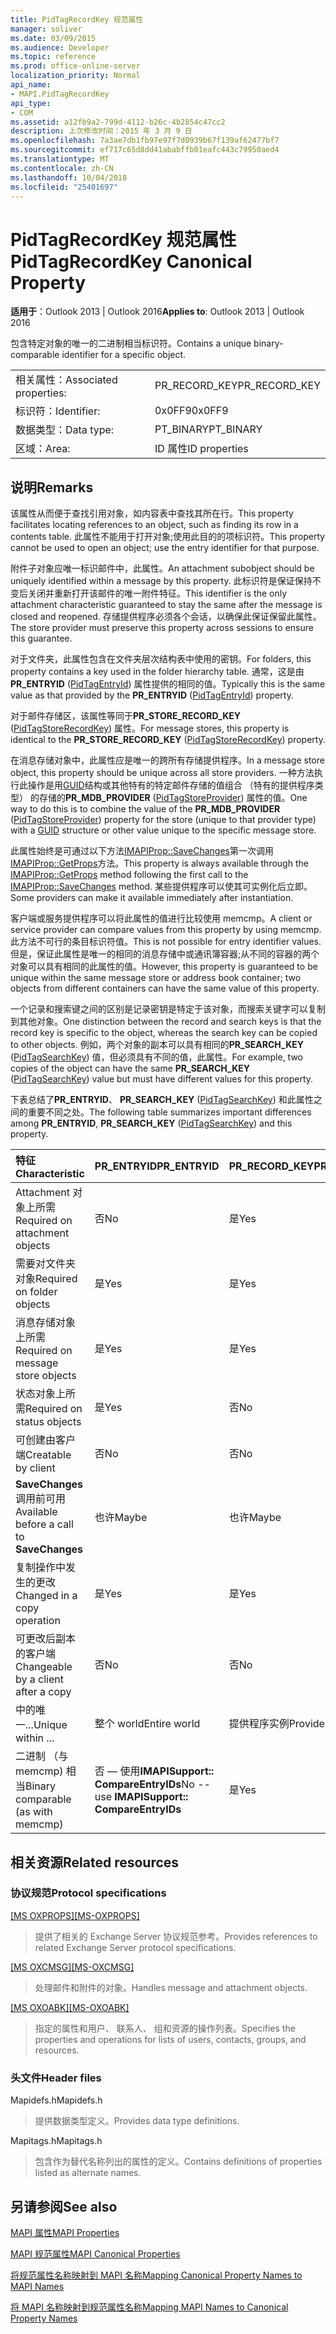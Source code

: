 ```yaml
---
title: PidTagRecordKey 规范属性
manager: soliver
ms.date: 03/09/2015
ms.audience: Developer
ms.topic: reference
ms.prod: office-online-server
localization_priority: Normal
api_name:
- MAPI.PidTagRecordKey
api_type:
- COM
ms.assetid: a12fb9a2-799d-4112-b26c-4b2854c47cc2
description: 上次修改时间：2015 年 3 月 9 日
ms.openlocfilehash: 7a3ae7db1fb97e97f7d0939b67f139af62477bf7
ms.sourcegitcommit: ef717c65d8dd41ababffb01eafc443c79950aed4
ms.translationtype: MT
ms.contentlocale: zh-CN
ms.lasthandoff: 10/04/2018
ms.locfileid: "25401697"
---
```

# <a name="pidtagrecordkey-canonical-property"></a><span data-ttu-id="55ba3-103">PidTagRecordKey 规范属性</span><span class="sxs-lookup"><span data-stu-id="55ba3-103">PidTagRecordKey Canonical Property</span></span>

  
  
<span data-ttu-id="55ba3-104">**适用于**：Outlook 2013 | Outlook 2016</span><span class="sxs-lookup"><span data-stu-id="55ba3-104">**Applies to**: Outlook 2013 | Outlook 2016</span></span> 
  
<span data-ttu-id="55ba3-105">包含特定对象的唯一的二进制相当标识符。</span><span class="sxs-lookup"><span data-stu-id="55ba3-105">Contains a unique binary-comparable identifier for a specific object.</span></span>
  
|||
|:-----|:-----|
|<span data-ttu-id="55ba3-106">相关属性：</span><span class="sxs-lookup"><span data-stu-id="55ba3-106">Associated properties:</span></span>  <br/> |<span data-ttu-id="55ba3-107">PR_RECORD_KEY</span><span class="sxs-lookup"><span data-stu-id="55ba3-107">PR_RECORD_KEY</span></span>  <br/> |
|<span data-ttu-id="55ba3-108">标识符：</span><span class="sxs-lookup"><span data-stu-id="55ba3-108">Identifier:</span></span>  <br/> |<span data-ttu-id="55ba3-109">0x0FF9</span><span class="sxs-lookup"><span data-stu-id="55ba3-109">0x0FF9</span></span>  <br/> |
|<span data-ttu-id="55ba3-110">数据类型：</span><span class="sxs-lookup"><span data-stu-id="55ba3-110">Data type:</span></span>  <br/> |<span data-ttu-id="55ba3-111">PT_BINARY</span><span class="sxs-lookup"><span data-stu-id="55ba3-111">PT_BINARY</span></span>  <br/> |
|<span data-ttu-id="55ba3-112">区域：</span><span class="sxs-lookup"><span data-stu-id="55ba3-112">Area:</span></span>  <br/> |<span data-ttu-id="55ba3-113">ID 属性</span><span class="sxs-lookup"><span data-stu-id="55ba3-113">ID properties</span></span>  <br/> |
   
## <a name="remarks"></a><span data-ttu-id="55ba3-114">说明</span><span class="sxs-lookup"><span data-stu-id="55ba3-114">Remarks</span></span>

<span data-ttu-id="55ba3-115">该属性从而便于查找引用对象，如内容表中查找其所在行。</span><span class="sxs-lookup"><span data-stu-id="55ba3-115">This property facilitates locating references to an object, such as finding its row in a contents table.</span></span> <span data-ttu-id="55ba3-116">此属性不能用于打开对象;使用此目的的项标识符。</span><span class="sxs-lookup"><span data-stu-id="55ba3-116">This property cannot be used to open an object; use the entry identifier for that purpose.</span></span>
  
<span data-ttu-id="55ba3-117">附件子对象应唯一标识邮件中，此属性。</span><span class="sxs-lookup"><span data-stu-id="55ba3-117">An attachment subobject should be uniquely identified within a message by this property.</span></span> <span data-ttu-id="55ba3-118">此标识符是保证保持不变后关闭并重新打开该邮件的唯一附件特征。</span><span class="sxs-lookup"><span data-stu-id="55ba3-118">This identifier is the only attachment characteristic guaranteed to stay the same after the message is closed and reopened.</span></span> <span data-ttu-id="55ba3-119">存储提供程序必须各个会话，以确保此保证保留此属性。</span><span class="sxs-lookup"><span data-stu-id="55ba3-119">The store provider must preserve this property across sessions to ensure this guarantee.</span></span>
  
<span data-ttu-id="55ba3-120">对于文件夹，此属性包含在文件夹层次结构表中使用的密钥。</span><span class="sxs-lookup"><span data-stu-id="55ba3-120">For folders, this property contains a key used in the folder hierarchy table.</span></span> <span data-ttu-id="55ba3-121">通常，这是由**PR_ENTRYID** ([PidTagEntryId](pidtagentryid-canonical-property.md)) 属性提供的相同的值。</span><span class="sxs-lookup"><span data-stu-id="55ba3-121">Typically this is the same value as that provided by the **PR_ENTRYID** ([PidTagEntryId](pidtagentryid-canonical-property.md)) property.</span></span>
  
<span data-ttu-id="55ba3-122">对于邮件存储区，该属性等同于**PR_STORE_RECORD_KEY** ([PidTagStoreRecordKey](pidtagstorerecordkey-canonical-property.md)) 属性。</span><span class="sxs-lookup"><span data-stu-id="55ba3-122">For message stores, this property is identical to the **PR_STORE_RECORD_KEY** ([PidTagStoreRecordKey](pidtagstorerecordkey-canonical-property.md)) property.</span></span>
  
<span data-ttu-id="55ba3-123">在消息存储对象中，此属性应是唯一的跨所有存储提供程序。</span><span class="sxs-lookup"><span data-stu-id="55ba3-123">In a message store object, this property should be unique across all store providers.</span></span> <span data-ttu-id="55ba3-124">一种方法执行此操作是用[GUID](guid.md)结构或其他特有的特定邮件存储的值组合 （特有的提供程序类型） 的存储的**PR_MDB_PROVIDER** ([PidTagStoreProvider](pidtagstoreprovider-canonical-property.md)) 属性的值。</span><span class="sxs-lookup"><span data-stu-id="55ba3-124">One way to do this is to combine the value of the **PR_MDB_PROVIDER** ([PidTagStoreProvider](pidtagstoreprovider-canonical-property.md)) property for the store (unique to that provider type) with a [GUID](guid.md) structure or other value unique to the specific message store.</span></span> 
  
<span data-ttu-id="55ba3-125">此属性始终是可通过以下方法[IMAPIProp::SaveChanges](imapiprop-savechanges.md)第一次调用[IMAPIProp::GetProps](imapiprop-getprops.md)方法。</span><span class="sxs-lookup"><span data-stu-id="55ba3-125">This property is always available through the [IMAPIProp::GetProps](imapiprop-getprops.md) method following the first call to the [IMAPIProp::SaveChanges](imapiprop-savechanges.md) method.</span></span> <span data-ttu-id="55ba3-126">某些提供程序可以使其可实例化后立即。</span><span class="sxs-lookup"><span data-stu-id="55ba3-126">Some providers can make it available immediately after instantiation.</span></span> 
  
<span data-ttu-id="55ba3-127">客户端或服务提供程序可以将此属性的值进行比较使用 memcmp。</span><span class="sxs-lookup"><span data-stu-id="55ba3-127">A client or service provider can compare values from this property by using memcmp.</span></span> <span data-ttu-id="55ba3-128">此方法不可行的条目标识符值。</span><span class="sxs-lookup"><span data-stu-id="55ba3-128">This is not possible for entry identifier values.</span></span> <span data-ttu-id="55ba3-129">但是，保证此属性是唯一的相同的消息存储中或通讯簿容器;从不同的容器的两个对象可以具有相同的此属性的值。</span><span class="sxs-lookup"><span data-stu-id="55ba3-129">However, this property is guaranteed to be unique within the same message store or address book container; two objects from different containers can have the same value of this property.</span></span>
  
<span data-ttu-id="55ba3-130">一个记录和搜索键之间的区别是记录密钥是特定于该对象，而搜索关键字可以复制到其他对象。</span><span class="sxs-lookup"><span data-stu-id="55ba3-130">One distinction between the record and search keys is that the record key is specific to the object, whereas the search key can be copied to other objects.</span></span> <span data-ttu-id="55ba3-131">例如，两个对象的副本可以具有相同的**PR_SEARCH_KEY** ([PidTagSearchKey](pidtagsearchkey-canonical-property.md)) 值，但必须具有不同的值，此属性。</span><span class="sxs-lookup"><span data-stu-id="55ba3-131">For example, two copies of the object can have the same **PR_SEARCH_KEY** ([PidTagSearchKey](pidtagsearchkey-canonical-property.md)) value but must have different values for this property.</span></span>
  
<span data-ttu-id="55ba3-132">下表总结了**PR_ENTRYID**、 **PR_SEARCH_KEY** ([PidTagSearchKey](pidtagsearchkey-canonical-property.md)) 和此属性之间的重要不同之处。</span><span class="sxs-lookup"><span data-stu-id="55ba3-132">The following table summarizes important differences among **PR_ENTRYID**, **PR_SEARCH_KEY** ([PidTagSearchKey](pidtagsearchkey-canonical-property.md)) and this property.</span></span> 
  
|<span data-ttu-id="55ba3-133">**特征**</span><span class="sxs-lookup"><span data-stu-id="55ba3-133">**Characteristic**</span></span>|<span data-ttu-id="55ba3-134">**PR_ENTRYID**</span><span class="sxs-lookup"><span data-stu-id="55ba3-134">**PR_ENTRYID**</span></span>|<span data-ttu-id="55ba3-135">**PR_RECORD_KEY**</span><span class="sxs-lookup"><span data-stu-id="55ba3-135">**PR_RECORD_KEY**</span></span>|<span data-ttu-id="55ba3-136">**PR_SEARCH_KEY**</span><span class="sxs-lookup"><span data-stu-id="55ba3-136">**PR_SEARCH_KEY**</span></span>|
|:-----|:-----|:-----|:-----|
|<span data-ttu-id="55ba3-137">Attachment 对象上所需</span><span class="sxs-lookup"><span data-stu-id="55ba3-137">Required on attachment objects</span></span>  <br/> |<span data-ttu-id="55ba3-138">否</span><span class="sxs-lookup"><span data-stu-id="55ba3-138">No</span></span>  <br/> |<span data-ttu-id="55ba3-139">是</span><span class="sxs-lookup"><span data-stu-id="55ba3-139">Yes</span></span>  <br/> |<span data-ttu-id="55ba3-140">否</span><span class="sxs-lookup"><span data-stu-id="55ba3-140">No</span></span>  <br/> |
|<span data-ttu-id="55ba3-141">需要对文件夹对象</span><span class="sxs-lookup"><span data-stu-id="55ba3-141">Required on folder objects</span></span>  <br/> |<span data-ttu-id="55ba3-142">是</span><span class="sxs-lookup"><span data-stu-id="55ba3-142">Yes</span></span>  <br/> |<span data-ttu-id="55ba3-143">是</span><span class="sxs-lookup"><span data-stu-id="55ba3-143">Yes</span></span>  <br/> |<span data-ttu-id="55ba3-144">否</span><span class="sxs-lookup"><span data-stu-id="55ba3-144">No</span></span>  <br/> |
|<span data-ttu-id="55ba3-145">消息存储对象上所需</span><span class="sxs-lookup"><span data-stu-id="55ba3-145">Required on message store objects</span></span>  <br/> |<span data-ttu-id="55ba3-146">是</span><span class="sxs-lookup"><span data-stu-id="55ba3-146">Yes</span></span>  <br/> |<span data-ttu-id="55ba3-147">是</span><span class="sxs-lookup"><span data-stu-id="55ba3-147">Yes</span></span>  <br/> |<span data-ttu-id="55ba3-148">否</span><span class="sxs-lookup"><span data-stu-id="55ba3-148">No</span></span>  <br/> |
|<span data-ttu-id="55ba3-149">状态对象上所需</span><span class="sxs-lookup"><span data-stu-id="55ba3-149">Required on status objects</span></span>  <br/> |<span data-ttu-id="55ba3-150">是</span><span class="sxs-lookup"><span data-stu-id="55ba3-150">Yes</span></span>  <br/> |<span data-ttu-id="55ba3-151">否</span><span class="sxs-lookup"><span data-stu-id="55ba3-151">No</span></span>  <br/> |<span data-ttu-id="55ba3-152">否</span><span class="sxs-lookup"><span data-stu-id="55ba3-152">No</span></span>  <br/> |
|<span data-ttu-id="55ba3-153">可创建由客户端</span><span class="sxs-lookup"><span data-stu-id="55ba3-153">Creatable by client</span></span>  <br/> |<span data-ttu-id="55ba3-154">否</span><span class="sxs-lookup"><span data-stu-id="55ba3-154">No</span></span>  <br/> |<span data-ttu-id="55ba3-155">否</span><span class="sxs-lookup"><span data-stu-id="55ba3-155">No</span></span>  <br/> |<span data-ttu-id="55ba3-156">是</span><span class="sxs-lookup"><span data-stu-id="55ba3-156">Yes</span></span>  <br/> |
|<span data-ttu-id="55ba3-157">**SaveChanges**调用前可用</span><span class="sxs-lookup"><span data-stu-id="55ba3-157">Available before a call to **SaveChanges**</span></span> <br/> |<span data-ttu-id="55ba3-158">也许</span><span class="sxs-lookup"><span data-stu-id="55ba3-158">Maybe</span></span>  <br/> |<span data-ttu-id="55ba3-159">也许</span><span class="sxs-lookup"><span data-stu-id="55ba3-159">Maybe</span></span>  <br/> |<span data-ttu-id="55ba3-160">邮件可能是其他人</span><span class="sxs-lookup"><span data-stu-id="55ba3-160">Messages Yes Others Maybe</span></span>  <br/> |
|<span data-ttu-id="55ba3-161">复制操作中发生的更改</span><span class="sxs-lookup"><span data-stu-id="55ba3-161">Changed in a copy operation</span></span>  <br/> |<span data-ttu-id="55ba3-162">是</span><span class="sxs-lookup"><span data-stu-id="55ba3-162">Yes</span></span>  <br/> |<span data-ttu-id="55ba3-163">是</span><span class="sxs-lookup"><span data-stu-id="55ba3-163">Yes</span></span>  <br/> |<span data-ttu-id="55ba3-164">否</span><span class="sxs-lookup"><span data-stu-id="55ba3-164">No</span></span>  <br/> |
|<span data-ttu-id="55ba3-165">可更改后副本的客户端</span><span class="sxs-lookup"><span data-stu-id="55ba3-165">Changeable by a client after a copy</span></span>  <br/> |<span data-ttu-id="55ba3-166">否</span><span class="sxs-lookup"><span data-stu-id="55ba3-166">No</span></span>  <br/> |<span data-ttu-id="55ba3-167">否</span><span class="sxs-lookup"><span data-stu-id="55ba3-167">No</span></span>  <br/> |<span data-ttu-id="55ba3-168">是</span><span class="sxs-lookup"><span data-stu-id="55ba3-168">Yes</span></span>  <br/> |
|<span data-ttu-id="55ba3-169">中的唯一...</span><span class="sxs-lookup"><span data-stu-id="55ba3-169">Unique within ...</span></span>  <br/> |<span data-ttu-id="55ba3-170">整个 world</span><span class="sxs-lookup"><span data-stu-id="55ba3-170">Entire world</span></span>  <br/> |<span data-ttu-id="55ba3-171">提供程序实例</span><span class="sxs-lookup"><span data-stu-id="55ba3-171">Provider instance</span></span>  <br/> |<span data-ttu-id="55ba3-172">整个 world</span><span class="sxs-lookup"><span data-stu-id="55ba3-172">Entire world</span></span>  <br/> |
|<span data-ttu-id="55ba3-173">二进制 （与 memcmp) 相当</span><span class="sxs-lookup"><span data-stu-id="55ba3-173">Binary comparable (as with memcmp)</span></span>  <br/> |<span data-ttu-id="55ba3-174">否 — 使用**IMAPISupport:: CompareEntryIDs**</span><span class="sxs-lookup"><span data-stu-id="55ba3-174">No -- use **IMAPISupport:: CompareEntryIDs**</span></span> <br/> |<span data-ttu-id="55ba3-175">是</span><span class="sxs-lookup"><span data-stu-id="55ba3-175">Yes</span></span>  <br/> |<span data-ttu-id="55ba3-176">是</span><span class="sxs-lookup"><span data-stu-id="55ba3-176">Yes</span></span>  <br/> |
   
## <a name="related-resources"></a><span data-ttu-id="55ba3-177">相关资源</span><span class="sxs-lookup"><span data-stu-id="55ba3-177">Related resources</span></span>

### <a name="protocol-specifications"></a><span data-ttu-id="55ba3-178">协议规范</span><span class="sxs-lookup"><span data-stu-id="55ba3-178">Protocol specifications</span></span>

<span data-ttu-id="55ba3-179">[[MS OXPROPS]](https://msdn.microsoft.com/library/f6ab1613-aefe-447d-a49c-18217230b148%28Office.15%29.aspx)</span><span class="sxs-lookup"><span data-stu-id="55ba3-179">[[MS-OXPROPS]](https://msdn.microsoft.com/library/f6ab1613-aefe-447d-a49c-18217230b148%28Office.15%29.aspx)</span></span>
  
> <span data-ttu-id="55ba3-180">提供了相关的 Exchange Server 协议规范参考。</span><span class="sxs-lookup"><span data-stu-id="55ba3-180">Provides references to related Exchange Server protocol specifications.</span></span>
    
<span data-ttu-id="55ba3-181">[[MS OXCMSG]](https://msdn.microsoft.com/library/7fd7ec40-deec-4c06-9493-1bc06b349682%28Office.15%29.aspx)</span><span class="sxs-lookup"><span data-stu-id="55ba3-181">[[MS-OXCMSG]](https://msdn.microsoft.com/library/7fd7ec40-deec-4c06-9493-1bc06b349682%28Office.15%29.aspx)</span></span>
  
> <span data-ttu-id="55ba3-182">处理邮件和附件的对象。</span><span class="sxs-lookup"><span data-stu-id="55ba3-182">Handles message and attachment objects.</span></span>
    
<span data-ttu-id="55ba3-183">[[MS OXOABK]](https://msdn.microsoft.com/library/f4cf9b4c-9232-4506-9e71-2270de217614%28Office.15%29.aspx)</span><span class="sxs-lookup"><span data-stu-id="55ba3-183">[[MS-OXOABK]](https://msdn.microsoft.com/library/f4cf9b4c-9232-4506-9e71-2270de217614%28Office.15%29.aspx)</span></span>
  
> <span data-ttu-id="55ba3-184">指定的属性和用户、 联系人、 组和资源的操作列表。</span><span class="sxs-lookup"><span data-stu-id="55ba3-184">Specifies the properties and operations for lists of users, contacts, groups, and resources.</span></span>
    
### <a name="header-files"></a><span data-ttu-id="55ba3-185">头文件</span><span class="sxs-lookup"><span data-stu-id="55ba3-185">Header files</span></span>

<span data-ttu-id="55ba3-186">Mapidefs.h</span><span class="sxs-lookup"><span data-stu-id="55ba3-186">Mapidefs.h</span></span>
  
> <span data-ttu-id="55ba3-187">提供数据类型定义。</span><span class="sxs-lookup"><span data-stu-id="55ba3-187">Provides data type definitions.</span></span>
    
<span data-ttu-id="55ba3-188">Mapitags.h</span><span class="sxs-lookup"><span data-stu-id="55ba3-188">Mapitags.h</span></span>
  
> <span data-ttu-id="55ba3-189">包含作为替代名称列出的属性的定义。</span><span class="sxs-lookup"><span data-stu-id="55ba3-189">Contains definitions of properties listed as alternate names.</span></span>
    
## <a name="see-also"></a><span data-ttu-id="55ba3-190">另请参阅</span><span class="sxs-lookup"><span data-stu-id="55ba3-190">See also</span></span>



[<span data-ttu-id="55ba3-191">MAPI 属性</span><span class="sxs-lookup"><span data-stu-id="55ba3-191">MAPI Properties</span></span>](mapi-properties.md)
  
[<span data-ttu-id="55ba3-192">MAPI 规范属性</span><span class="sxs-lookup"><span data-stu-id="55ba3-192">MAPI Canonical Properties</span></span>](mapi-canonical-properties.md)
  
[<span data-ttu-id="55ba3-193">将规范属性名称映射到 MAPI 名称</span><span class="sxs-lookup"><span data-stu-id="55ba3-193">Mapping Canonical Property Names to MAPI Names</span></span>](mapping-canonical-property-names-to-mapi-names.md)
  
[<span data-ttu-id="55ba3-194">将 MAPI 名称映射到规范属性名称</span><span class="sxs-lookup"><span data-stu-id="55ba3-194">Mapping MAPI Names to Canonical Property Names</span></span>](mapping-mapi-names-to-canonical-property-names.md)

